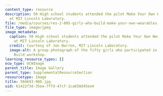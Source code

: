 ```yaml
---
content_type: resource
description: 50 High school students attended the pilot Make Your Own Wearables workshop
  at MIT Lincoln Laboratory.
file: /media/courses/res-2-005-girls-who-build-make-your-own-wearables-workshop-spring-2015/61422f3d35ea7ffd47cf1ca658d45ee4_504693-96D.jpg
file_type: image/jpeg
image_metadata:
  caption: 50 High school students attended the pilot Make Your Own Wearables workshop
    at MIT Lincoln Laboratory.
  credit: Courtesy of Jon Barron, MIT Lincoln Laboratory.
  image-alt: A group photograph of the fifty girls who participated in the Girls Who
    Build workshop.
learning_resource_types: []
ocw_type: OCWImage
parent_title: Image Gallery
parent_type: SupplementalResourceSection
resourcetype: Image
title: 504693-96D.jpg
uid: 61422f3d-35ea-7ffd-47cf-1ca658d45ee4
---
```

